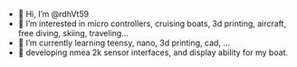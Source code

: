 - 👋 Hi, I’m @rdhVt59
- 👀 I’m interested in micro controllers, cruising boats, 3d printing, aircraft, free diving, skiing, traveling...
- 🌱 I’m currently learning teensy, nano, 3d printing, cad, ...
- 💞️ developing nmea 2k sensor interfaces, and display ability for my boat.  

<!---
rdhVt59/rdhVt59 is a ✨ special ✨ repository because its `README.md` (this file) appears on your GitHub profile.
You can click the Preview link to take a look at your changes.
--->
